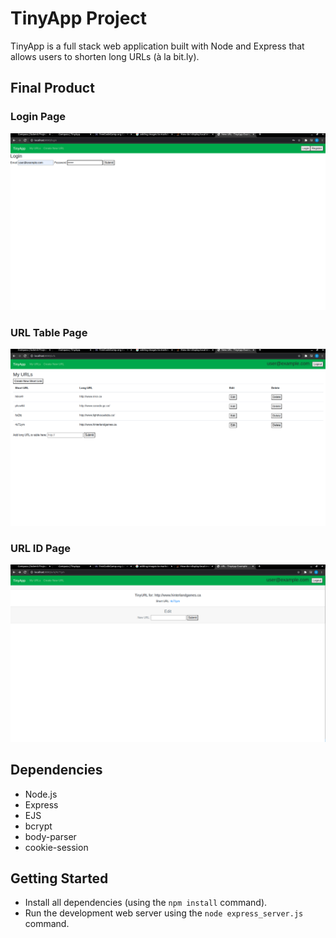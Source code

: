 # TinyApp Project

TinyApp is a full stack web application built with Node and Express that allows users to shorten long URLs (à la bit.ly).

## Final Product

### Login Page
!["Login Page"](/images/loginPage.png)
### URL Table Page
!["URL Table Page"](/images/urlsTablePage.png)
### URL ID Page
!["URL ID Page"](/images/urlIDPage.png)

## Dependencies

- Node.js
- Express
- EJS
- bcrypt
- body-parser
- cookie-session

## Getting Started

- Install all dependencies (using the `npm install` command).
- Run the development web server using the `node express_server.js` command.